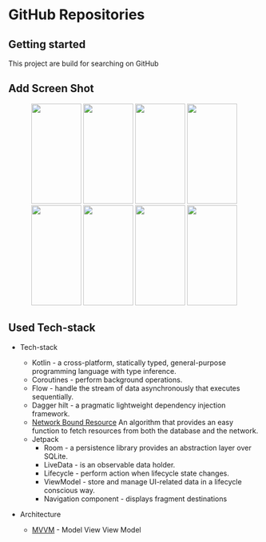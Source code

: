 # GitHub Repositories

## Getting started

This project are build for searching on GitHub

## Add Screen Shot

<p align="center">
  <a style="text-decoration:none" area-label="app start">
   <img src="https://gitlab.com/rezaulkhan111/bs23_github_repositories/-/raw/main/sampleImage/1st_screen.jpg" width="100" height="200" />
  </a>
  <a style="text-decoration:none" area-label="empty search">
    <img src="https://gitlab.com/rezaulkhan111/bs23_github_repositories/-/raw/main/sampleImage/2nd_empty_search.jpg" width="100" height="200" />
  </a>
  <a style="text-decoration:none" area-label="search">
    <img src="https://gitlab.com/rezaulkhan111/bs23_github_repositories/-/raw/main/sampleImage/2nd_search.jpg" width="100" height="200" />
  </a>
  <a style="text-decoration:none" area-label="fetch data">
    <img src="https://gitlab.com/rezaulkhan111/bs23_github_repositories/-/raw/main/sampleImage/3rd_load_data.jpg" width="100" height="200" />
  </a>
  <a style="text-decoration:none" area-label="sort most start count">
    <img src="https://gitlab.com/rezaulkhan111/bs23_github_repositories/-/raw/main/sampleImage/4th_sort_most_start.jpg" width="100" height="200" />
  </a>
  <a style="text-decoration:none" area-label="repository_details">
    <img src="https://gitlab.com/rezaulkhan111/bs23_github_repositories/-/raw/main/sampleImage/5th_repository_details.jpg" width="100" height="200" />
  </a>
  <a style="text-decoration:none" area-label="again search">
    <img src="https://gitlab.com/rezaulkhan111/bs23_github_repositories/-/raw/main/sampleImage/6th_again_search.jpg" width="100" height="200" />
  </a>
    <a style="text-decoration:none" area-label="offline bowsing">
    <img src="https://gitlab.com/rezaulkhan111/bs23_github_repositories/-/raw/main/sampleImage/8th_offline.jpg" width="100" height="200" />
  </a>
</p>

## Used Tech-stack
* Tech-stack
    * Kotlin - a cross-platform, statically typed, general-purpose programming language with type inference.
    * Coroutines - perform background operations.
    * Flow - handle the stream of data asynchronously that executes sequentially.
    * Dagger hilt - a pragmatic lightweight dependency injection framework.
    * [Network Bound Resource](https://medium.com/android-news/making-android-jetpacks-networkboundresource-work-in-offline-mode-fd06ef545ec1) An algorithm that provides an easy function to fetch resources from both the database and the network.
    * Jetpack
        * Room - a persistence library provides an abstraction layer over SQLite.
        * LiveData - is an observable data holder.
        * Lifecycle - perform action when lifecycle state changes.
        * ViewModel - store and manage UI-related data in a lifecycle conscious way.
        * Navigation component - displays fragment destinations
    
* Architecture 
   * [MVVM](https://miro.medium.com/v2/resize:fit:2400/1*-yY0l4XD3kLcZz0rO1sfRA.png) - Model View View Model